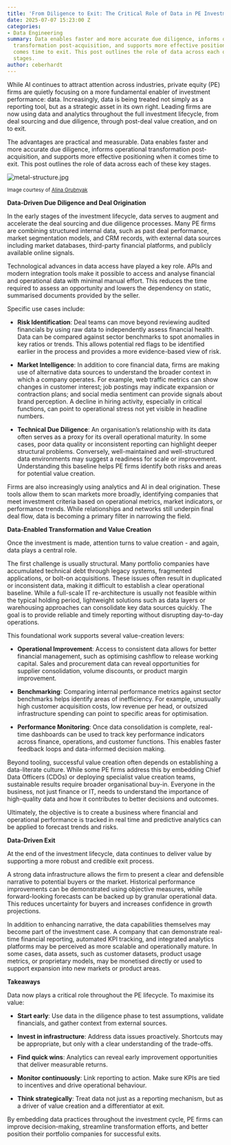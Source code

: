 ```yaml
---
title: 'From Diligence to Exit: The Critical Role of Data in PE Investments'
date: 2025-07-07 15:23:00 Z
categories:
- Data Engineering
summary: Data enables faster and more accurate due diligence, informs operational
  transformation post-acquisition, and supports more effective positioning when it
  comes time to exit. This post outlines the role of data across each of these key
  stages.
author: ceberhardt
---
```


While AI continues to attract attention across industries, private equity (PE) firms are quietly focusing on a more fundamental enabler of investment performance: data. Increasingly, data is being treated not simply as a reporting tool, but as a strategic asset in its own right. Leading firms are now using data and analytics throughout the full investment lifecycle, from deal sourcing and due diligence, through post-deal value creation, and on to exit.

The advantages are practical and measurable. Data enables faster and more accurate due diligence, informs operational transformation post-acquisition, and supports more effective positioning when it comes time to exit. This post outlines the role of data across each of these key stages.

![metal-structure.jpg](/uploads/metal-structure.jpg)

<small>Image courtesy of [Alina Grubnyak](https://unsplash.com/photos/low-angle-photography-of-metal-structure-ZiQkhI7417A)</small>

**Data-Driven Due Diligence and Deal Origination**

In the early stages of the investment lifecycle, data serves to augment and accelerate the deal sourcing and due diligence processes. Many PE firms are combining structured internal data, such as past deal performance, market segmentation models, and CRM records, with external data sources including market databases, third-party financial platforms, and publicly available online signals.

Technological advances in data access have played a key role. APIs and modern integration tools make it possible to access and analyse financial and operational data with minimal manual effort. This reduces the time required to assess an opportunity and lowers the dependency on static, summarised documents provided by the seller.

Specific use cases include:

* **Risk Identification**: Deal teams can move beyond reviewing audited financials by using raw data to independently assess financial health. Data can be compared against sector benchmarks to spot anomalies in key ratios or trends. This allows potential red flags to be identified earlier in the process and provides a more evidence-based view of risk.


* **Market Intelligence**: In addition to core financial data, firms are making use of alternative data sources to understand the broader context in which a company operates. For example, web traffic metrics can show changes in customer interest; job postings may indicate expansion or contraction plans; and social media sentiment can provide signals about brand perception. A decline in hiring activity, especially in critical functions, can point to operational stress not yet visible in headline numbers.


* **Technical Due Diligence**: An organisation’s relationship with its data often serves as a proxy for its overall operational maturity. In some cases, poor data quality or inconsistent reporting can highlight deeper structural problems. Conversely, well-maintained and well-structured data environments may suggest a readiness for scale or improvement. Understanding this baseline helps PE firms identify both risks and areas for potential value creation.

Firms are also increasingly using analytics and AI in deal origination. These tools allow them to scan markets more broadly, identifying companies that meet investment criteria based on operational metrics, market indicators, or performance trends. While relationships and networks still underpin final deal flow, data is becoming a primary filter in narrowing the field.

**Data-Enabled Transformation and Value Creation**

Once the investment is made, attention turns to value creation - and again, data plays a central role.

The first challenge is usually structural. Many portfolio companies have accumulated technical debt through legacy systems, fragmented applications, or bolt-on acquisitions. These issues often result in duplicated or inconsistent data, making it difficult to establish a clear operational baseline. While a full-scale IT re-architecture is usually not feasible within the typical holding period, lightweight solutions such as data layers or warehousing approaches can consolidate key data sources quickly. The goal is to provide reliable and timely reporting without disrupting day-to-day operations.

This foundational work supports several value-creation levers:

* **Operational Improvement**: Access to consistent data allows for better financial management, such as optimising cashflow to release working capital. Sales and procurement data can reveal opportunities for supplier consolidation, volume discounts, or product margin improvement.


* **Benchmarking**: Comparing internal performance metrics against sector benchmarks helps identify areas of inefficiency. For example, unusually high customer acquisition costs, low revenue per head, or outsized infrastructure spending can point to specific areas for optimisation.


* **Performance Monitoring**: Once data consolidation is complete, real-time dashboards can be used to track key performance indicators across finance, operations, and customer functions. This enables faster feedback loops and data-informed decision making.

Beyond tooling, successful value creation often depends on establishing a data-literate culture. While some PE firms address this by embedding Chief Data Officers (CDOs) or deploying specialist value creation teams, sustainable results require broader organisational buy-in. Everyone in the business, not just finance or IT, needs to understand the importance of high-quality data and how it contributes to better decisions and outcomes.

Ultimately, the objective is to create a business where financial and operational performance is tracked in real time and predictive analytics can be applied to forecast trends and risks.

**Data-Driven Exit**

At the end of the investment lifecycle, data continues to deliver value by supporting a more robust and credible exit process.

A strong data infrastructure allows the firm to present a clear and defensible narrative to potential buyers or the market. Historical performance improvements can be demonstrated using objective measures, while forward-looking forecasts can be backed up by granular operational data. This reduces uncertainty for buyers and increases confidence in growth projections.

In addition to enhancing narrative, the data capabilities themselves may become part of the investment case. A company that can demonstrate real-time financial reporting, automated KPI tracking, and integrated analytics platforms may be perceived as more scalable and operationally mature. In some cases, data assets, such as customer datasets, product usage metrics, or proprietary models, may be monetised directly or used to support expansion into new markets or product areas.

**Takeaways**

Data now plays a critical role throughout the PE lifecycle. To maximise its value:

* **Start early**: Use data in the diligence phase to test assumptions, validate financials, and gather context from external sources.


* **Invest in infrastructure**: Address data issues proactively. Shortcuts may be appropriate, but only with a clear understanding of the trade-offs.


* **Find quick wins**: Analytics can reveal early improvement opportunities that deliver measurable returns.


* **Monitor continuously**: Link reporting to action. Make sure KPIs are tied to incentives and drive operational behaviour.


* **Think strategically**: Treat data not just as a reporting mechanism, but as a driver of value creation and a differentiator at exit.

By embedding data practices throughout the investment cycle, PE firms can improve decision-making, streamline transformation efforts, and better position their portfolio companies for successful exits.